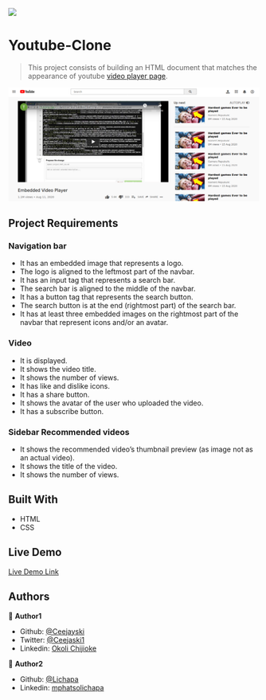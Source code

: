 ![](https://img.shields.io/badge/Microverse-blueviolet)

# Youtube-Clone
> This project consists of building an HTML document that matches the appearance of youtube [video player page](https://www.youtube.com/watch?v=FSehPxS_la8).

![screenshot](./images/youtubeCloneScreenshot.png)
## Project Requirements

### Navigation bar
- It has an embedded image that represents a logo.
- The logo is aligned to the leftmost part of the navbar.
- It has an input tag that represents a search bar.
- The search bar is aligned to the middle of the navbar.
- It has a button tag that represents the search button.
- The search button is at the end (rightmost part) of the search bar.
- It has at least three embedded images on the rightmost part of the navbar that represent icons and/or an avatar.

### Video 
- It is displayed.
- It shows the video title.
- It shows the number of views.
- It has like and dislike icons.
- It has a share button.
- It shows the avatar of the user who uploaded the video.
- It has a subscribe button.

### Sidebar Recommended videos
- It shows the recommended video’s thumbnail preview (as image not as an actual video).
- It shows the title of the video.
- It shows the number of views.

## Built With

- HTML
- CSS

## Live Demo

[Live Demo Link](https://ceejayski.github.io/Youtube-Clone/)

## Authors

👤 **Author1**
- Github: [@Ceejayski](https://github.com/ceejayski)
- Twitter: [@Ceejaski1](https://twitter.com/Ceejayski1)
- Linkedin: [Okoli Chijioke](https://www.linkedin.com/in/okolichijioke/)

👤 **Author2**
- Github: [@Lichapa](https://github.com/Lichapa)
- Linkedin: [mphatsolichapa](https://www.linkedin.com/in/mphatsolichapa/)
